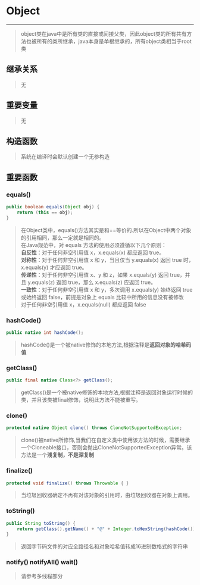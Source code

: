 # Object
---
> object类在java中是所有类的直接或间接父类，因此object类的所有共有方法也被所有的类所继承，java本身是单根继承的，所有object类相当于root类

## 继承关系
> 无

## 重要变量
> 无

## 构造函数
> 系统在编译时会默认创建一个无参构造

## 重要函数
### equals()
```java
public boolean equals(Object obj) {
    return (this == obj);
}
```
> 在Object类中，equals()方法其实是和==等价的.所以在Object中两个对象的引用相同，那么一定就是相同的。<br/>
> 在Java规范中，对 equals 方法的使用必须遵循以下几个原则：<br/>
> **自反性**：对于任何非空引用值 x，x.equals(x) 都应返回 true。<br/>
> **对称性**：对于任何非空引用值 x 和 y，当且仅当 y.equals(x) 返回 true 时，x.equals(y) 才应返回 true。<br/>
> **传递性**：对于任何非空引用值 x、y 和 z，如果 x.equals(y) 返回 true，并且 y.equals(z) 返回 true，那么 x.equals(z) 应返回 true。<br/>
> **一致性**：对于任何非空引用值 x 和 y，多次调用 x.equals(y) 始终返回 true 或始终返回 false，前提是对象上 equals 比较中所用的信息没有被修改<br/>
> 对于任何非空引用值 x，x.equals(null) 都应返回 false<br/>

### hashCode()
```java
public native int hashCode();
```
> hashCode()是一个被native修饰的本地方法,根据注释是**返回对象的哈希码值**

### getClass()
```java
public final native Class<?> getClass();
```
> getClass()是一个被native修饰的本地方法,根据注释是返回对象运行时候的类，并且该类被final修饰，说明此方法不能被重写。

### clone()
```java
protected native Object clone() throws CloneNotSupportedException;
```
> clone()被native所修饰,当我们在自定义类中使用该方法的时候，需要继承一个Cloneable接口，否则会抛出CloneNotSupportedException异常。该方法是一个**浅复制，不是深复制**

### finalize()
```java
protected void finalize() throws Throwable { }
```
> 当垃圾回收器确定不再有对该对象的引用时，由垃圾回收器在对象上调用。

### toString()
```java
public String toString() {
    return getClass().getName() + "@" + Integer.toHexString(hashCode());
}
```
> 返回字节码文件的对应全路径名和对象哈希值转成16进制数格式的字符串

### notify() notifyAll() wait()
> 请参考多线程部分
